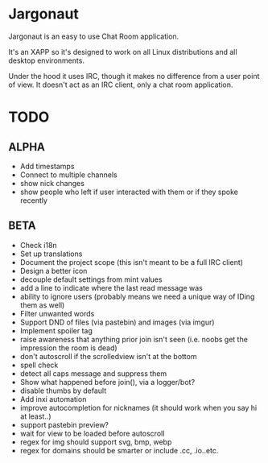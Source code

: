 # Jargonaut

Jargonaut is an easy to use Chat Room application.

It's an XAPP so it's designed to work on all Linux distributions and all desktop environments.

Under the hood it uses IRC, though it makes no difference from a user point of view. It doesn't act as an IRC client, only a chat room application.

# TODO

## ALPHA

- Add timestamps
- Connect to multiple channels
- show nick changes
- show people who left if user interacted with them or if they spoke recently

## BETA

- Check i18n
- Set up translations
- Document the project scope (this isn't meant to be a full IRC client)
- Design a better icon
- decouple default settings from mint values
- add a line to indicate where the last read message was
- ability to ignore users (probably means we need a unique way of IDing them as well)
- Filter unwanted words
- Support DND of files (via pastebin) and images (via imgur)
- Implement spoiler tag
- raise awareness that anything prior join isn't seen (i.e. noobs get the impression the room is dead)
- don't autoscroll if the scrolledview isn't at the bottom
- spell check
- detect all caps message and suppress them
- Show what happened before join(), via a logger/bot?
- disable thumbs by default
- Add inxi automation
- improve autocompletion for nicknames (it should work when you say hi at least..)
- support pastebin preview?
- wait for view to be loaded before autoscroll
- regex for img should support svg, bmp, webp
- regex for domains should be smarter or include .cc, .io..etc.